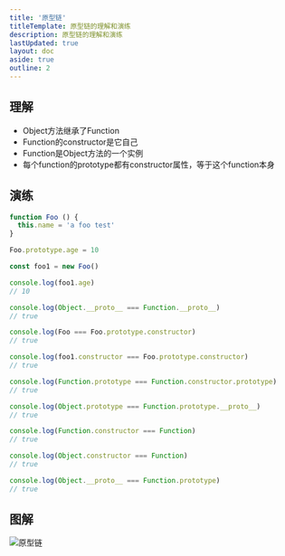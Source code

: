 ```yaml
---
title: '原型链'
titleTemplate: 原型链的理解和演练
description: 原型链的理解和演练
lastUpdated: true
layout: doc
aside: true
outline: 2
---
```


## 理解

- Object方法继承了Function
- Function的constructor是它自己
- Function是Object方法的一个实例
- 每个function的prototype都有constructor属性，等于这个function本身

## 演练

```js
function Foo () {
  this.name = 'a foo test'
}

Foo.prototype.age = 10

const foo1 = new Foo()

console.log(foo1.age)
// 10

console.log(Object.__proto__ === Function.__proto__)
// true

console.log(Foo === Foo.prototype.constructor)
// true

console.log(foo1.constructor === Foo.prototype.constructor)
// true

console.log(Function.prototype === Function.constructor.prototype)
// true

console.log(Object.prototype === Function.prototype.__proto__)
// true

console.log(Function.constructor === Function)
// true

console.log(Object.constructor === Function)
// true

console.log(Object.__proto__ === Function.prototype)
// true

```

## 图解

![原型链](/images/prototype-chain.png)
